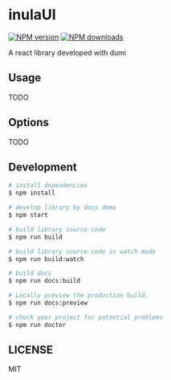 # inulaUI

[![NPM version](https://img.shields.io/npm/v/inulaUI.svg?style=flat)](https://npmjs.org/package/inulaUI)
[![NPM downloads](http://img.shields.io/npm/dm/inulaUI.svg?style=flat)](https://npmjs.org/package/inulaUI)

A react library developed with dumi

## Usage

TODO

## Options

TODO

## Development

```bash
# install dependencies
$ npm install

# develop library by docs demo
$ npm start

# build library source code
$ npm run build

# build library source code in watch mode
$ npm run build:watch

# build docs
$ npm run docs:build

# Locally preview the production build.
$ npm run docs:preview

# check your project for potential problems
$ npm run doctor
```

## LICENSE

MIT
